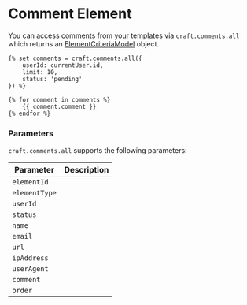 # Comment Element

You can access comments from your templates via `craft.comments.all` which returns an [ElementCriteriaModel](http://buildwithcraft.com/docs/templating/elementcriteriamodel) object.

```twig
{% set comments = craft.comments.all({
    userId: currentUser.id,
    limit: 10,
    status: 'pending'
}) %}

{% for comment in comments %}
    {{ comment.comment }}
{% endfor %}
```

### Parameters

`craft.comments.all` supports the following parameters:

Parameter | Description
--- | ---
`elementId` |
`elementType` |
`userId` |
`status` |
`name` |
`email` |
`url` |
`ipAddress` |
`userAgent` |
`comment` |
`order` |

